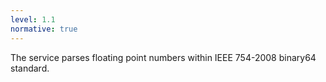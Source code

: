 ```yaml
---
level: 1.1
normative: true
---
```


The service parses floating point numbers within IEEE 754-2008 binary64 standard.